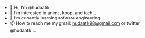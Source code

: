 - 👋 Hi, I’m @hudaatik
- 👀 I’m interested in anime, kpop, and tech...
- 🌱 I’m currently learning sofware engineering ...
- 📫 How to reach me my gmail: hudaatik98@gmail.com or twitter @hudaatik ...

<!---
hudaatik/hudaatik is a ✨ special ✨ repository because its `README.md` (this file) appears on your GitHub profile.
You can click the Preview link to take a look at your changes.
--->
